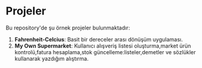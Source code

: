 

# Projeler

Bu repository'de şu örnek projeler bulunmaktadır:

1. **Fahrenheit-Celcius**: Basit bir dereceler arası dönüşüm uygulaması.
2. **My Own Supermarket**: Kullanıcı alışveriş listesi oluşturma,market ürün kontrolü,fatura hesaplama,stok güncelleme:listeler,demetler ve sözlükler kullanarak yazdığım alıştırma.



